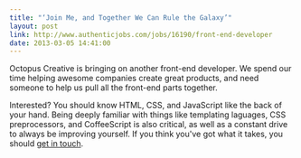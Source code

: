 ```yaml
---
title: "‘Join Me, and Together We Can Rule the Galaxy’"
layout: post
link: http://www.authenticjobs.com/jobs/16190/front-end-developer
date: 2013-03-05 14:41:00
---
```


Octopus Creative is bringing on another front-end developer. We spend our time helping awesome companies create great products, and need someone to help us pull all the front-end parts together.

Interested? You should know HTML, CSS, and JavaScript like the back of your hand. Being deeply familiar with things like templating laguages, CSS preprocessors, and CoffeeScript is also critical, as well as a constant drive to always be improving yourself. If you think you've got what it takes, you should [get in touch](http://www.authenticjobs.com/jobs/16190/front-end-developer).